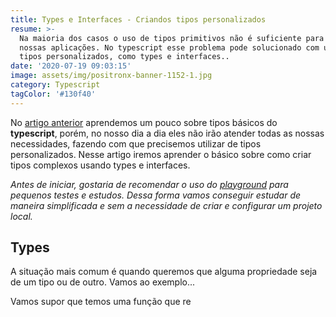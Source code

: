 ```yaml
---
title: Types e Interfaces - Criandos tipos personalizados
resume: >-
  Na maioria dos casos o uso de tipos primitivos não é suficiente para atender
  nossas aplicações. No typescript esse problema pode solucionado com uso de
  tipos personalizados, como types e interfaces.. 
date: '2020-07-19 09:03:15'
image: assets/img/positronx-banner-1152-1.jpg
category: Typescript
tagColor: '#130f40'
---
```

No [artigo anterior](https://www.crisgon.dev/typescript-uma-breve-introdu%C3%A7%C3%A3o/) aprendemos um pouco sobre tipos básicos do **typescript**, porém, no nosso dia a dia eles não irão atender todas as nossas necessidades, fazendo com que precisemos utilizar de tipos personalizados. Nesse artigo iremos aprender o básico sobre como criar tipos complexos usando types e interfaces.

*Antes de iniciar, gostaria de recomendar o uso do [playground](https://www.typescriptlang.org/play/) para pequenos testes e estudos. Dessa forma vamos conseguir estudar de maneira simplificada e sem a necessidade de criar e configurar um projeto local.*



## Types

A situação mais comum é quando queremos que alguma propriedade seja de um tipo ou de outro. Vamos ao exemplo...

Vamos supor que temos uma função que re
